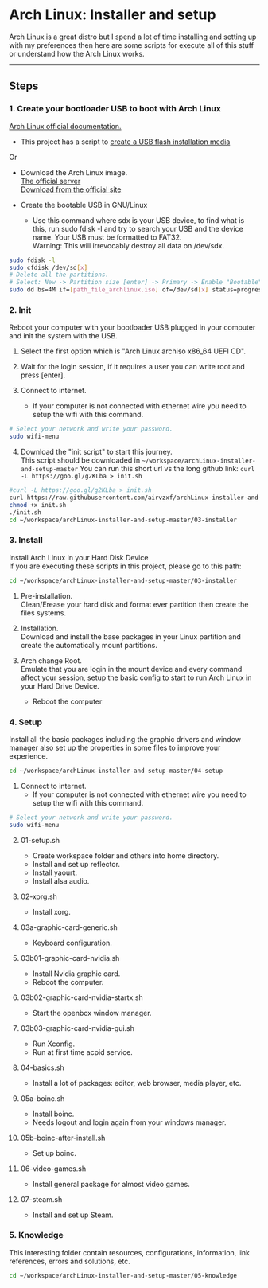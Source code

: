 # Arch Linux: Installer and setup

Arch Linux is a great distro but I spend a lot of time installing and setting up with my preferences then here are some scripts for execute all of this stuff or understand how the Arch Linux works.

---

## Steps
### 1. Create your bootloader USB to boot with Arch Linux
[Arch Linux official documentation.](https://wiki.archlinux.org/index.php/USB_flash_installation_media)

- This project has a script to [create a USB flash installation media](https://raw.githubusercontent.com/airvzxf/archLinux-installer-and-setup/master/01-bootable-usb/bootable-usb.sh)

Or

- Download the Arch Linux image.<br>
[The official server](http://mirror.rackspace.com/archlinux/iso/latest/)<br>
[Download from the official site](https://www.archlinux.org/download/)<br>

- Create the bootable USB in GNU/Linux
  - Use this command where sdx is your USB device, to find what is this, run sudo fdisk -l and try to search your USB and the device name. Your USB must be formatted to FAT32.<br>
    Warning: This will irrevocably destroy all data on /dev/sdx.<br>
```sh
sudo fdisk -l
sudo cfdisk /dev/sd[x]
# Delete all the partitions.
# Select: New -> Partition size [enter] -> Primary -> Enable "Bootable" -> Type -> "b W95 FAT32" -> Write -> yes -> Quite
sudo dd bs=4M if=[path_file_archlinux.iso] of=/dev/sd[x] status=progress && sync
```




### 2. Init
Reboot your computer with your bootloader USB plugged in your computer and init the system with the USB.

1. Select the first option which is "Arch Linux archiso x86_64 UEFI CD".

2. Wait for the login session, if it requires a user you can write root and press [enter].

3. Connect to internet.
   - If your computer is not connected with ethernet wire you need to setup the wifi with this command.
```sh
# Select your network and write your password.
sudo wifi-menu
```

4. Download the "init script" to start this journey.<br>
   This script should be downloaded in `~/workspace/archLinux-installer-and-setup-master`
   You can run this short url vs the long github link: `curl -L https://goo.gl/g2KLba > init.sh`
```sh
#curl -L https://goo.gl/g2KLba > init.sh
curl https://raw.githubusercontent.com/airvzxf/archLinux-installer-and-setup/master/02-init/init.sh > init.sh
chmod +x init.sh
./init.sh
cd ~/workspace/archLinux-installer-and-setup-master/03-installer


```




### 3. Install
Install Arch Linux in your Hard Disk Device<br>
If you are executing these scripts in this project, please go to this path:
```sh
cd ~/workspace/archLinux-installer-and-setup-master/03-installer


```

1. Pre-installation.<br>
   Clean/Erease your hard disk and format ever partition then create the files systems.

2. Installation.<br>
   Download and install the base packages in your Linux partition and create the automatically mount partitions.

3. Arch change Root.<br>
   Emulate that you are login in the mount device and every command affect your session, setup the basic config to start to run Arch Linux in your Hard Drive Device.
   - Reboot the computer




### 4. Setup
Install all the basic packages including the graphic drivers and window manager also set up the properties in some files to improve your experience.
```sh
cd ~/workspace/archLinux-installer-and-setup-master/04-setup


```

1. Connect to internet.
   - If your computer is not connected with ethernet wire you need to setup the wifi with this command.
```sh
# Select your network and write your password.
sudo wifi-menu
```

2. 01-setup.sh
   - Create workspace folder and others into home directory.
   - Install and set up reflector.
   - Install yaourt.
   - Install alsa audio.

3. 02-xorg.sh
   - Install xorg.

4. 03a-graphic-card-generic.sh
   - Keyboard configuration.

5. 03b01-graphic-card-nvidia.sh
   - Install Nvidia graphic card.
   - Reboot the computer.

6. 03b02-graphic-card-nvidia-startx.sh
   - Start the openbox window manager.

7. 03b03-graphic-card-nvidia-gui.sh
   - Run Xconfig.
   - Run at first time acpid service.

8. 04-basics.sh
   - Install a lot of packages: editor, web browser, media player, etc.

9. 05a-boinc.sh
   - Install boinc.
   - Needs logout and login again from your windows manager.

10. 05b-boinc-after-install.sh
    - Set up boinc.

11. 06-video-games.sh
    - Install general package for almost video games.

12. 07-steam.sh
    - Install and set up Steam.




### 5. Knowledge
This interesting folder contain resources, configurations, information, link references, errors and solutions, etc.
```sh
cd ~/workspace/archLinux-installer-and-setup-master/05-knowledge


```
